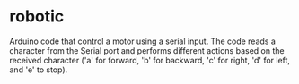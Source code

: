 # robotic
Arduino code  that  control a motor using a serial input. The code reads a character from the Serial port and performs different actions based on the received character ('a' for forward, 'b' for backward, 'c' for right, 'd' for left, and 'e' to stop).
